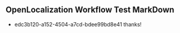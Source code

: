 ## OpenLocalization Workflow Test MarkDown
* edc3b120-a152-4504-a7cd-bdee99bd8e41 thanks!

<!--HONumber=Aug16_HO3-->


